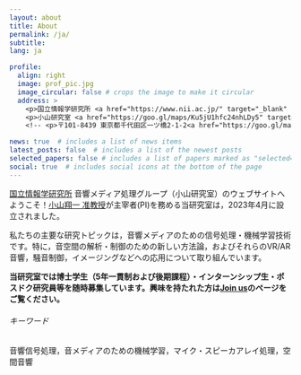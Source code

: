 ```yaml
---
layout: about
title: About
permalink: /ja/
subtitle: 
lang: ja

profile:
  align: right
  image: prof_pic.jpg
  image_circular: false # crops the image to make it circular
  address: >
    <p>国立情報学研究所 <a href="https://www.nii.ac.jp/" target="_blank" rel="noopener noreferrer"><i class="fas fa-external-link-alt"></i></a> / 総合研究大学院大学 <a href="https://www.soken.ac.jp/" target="_blank" rel="noopener noreferrer"><i class="fas fa-external-link-alt"></i></a></p>
    <p>小山研究室 <a href="https://goo.gl/maps/Ku5jU1hfc24nhLDy5" target="_blank" rel="noopener noreferrer"><i class="fas fa-map-marked-alt"></i></a></p>
    <!-- <p>〒101-8439 東京都千代田区一ツ橋2-1-2<a href="https://goo.gl/maps/Ku5jU1hfc24nhLDy5" target="_blank" rel="noopener noreferrer"><i class="fas fa-map-marked-alt"></i></a></p> -->

news: true  # includes a list of news items
latest_posts: false  # includes a list of the newest posts
selected_papers: false # includes a list of papers marked as "selected={true}"
social: true  # includes social icons at the bottom of the page
---
```


[国立情報学研究所](https://www.nii.ac.jp/) 音響メディア処理グループ（小山研究室）のウェブサイトへようこそ！[小山翔一 准教授](https://www.sh01.org/ja/)が主宰者(PI)を務める当研究室は，2023年4月に設立されました。

私たちの主要な研究トピックは，音響メディアのための信号処理・機械学習技術です。特に，音空間の解析・制御のための新しい方法論，およびそれらのVR/AR音響，騒音制御，イメージングなどへの応用について取り組んでいます。

<b>当研究室では博士学生（5年一貫制および後期課程）・インターンシップ生・ポスドク研究員等を随時募集しています。興味を持たれた方は[Join us](recruitment/)のページをご覧ください。</b>

###### キーワード
音響信号処理，音メディアのための機械学習，マイク・スピーカアレイ処理，空間音響

<p style="clear:both"></p>